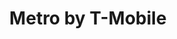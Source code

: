 ---
title: "Metro by T-Mobile"
url: /pinellas-park/metro-by-t-mobile-park-boulevard/
shop: mobile phone
---